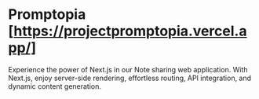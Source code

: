 # Promptopia [https://projectpromptopia.vercel.app/]
Experience the power of Next.js in our Note sharing web application. With Next.js, enjoy server-side rendering, effortless routing, API integration, and dynamic content generation.
